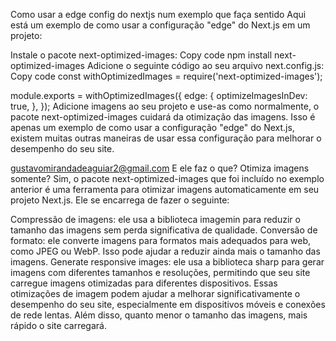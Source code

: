 Como usar a edge config do nextjs num exemplo que faça sentido
Aqui está um exemplo de como usar a configuração "edge" do Next.js em um projeto:

Instale o pacote next-optimized-images:
Copy code
npm install next-optimized-images
Adicione o seguinte código ao seu arquivo next.config.js:
Copy code
const withOptimizedImages = require('next-optimized-images');

module.exports = withOptimizedImages({
  edge: {
    optimizeImagesInDev: true,
  },
});
Adicione imagens ao seu projeto e use-as como normalmente, o pacote next-optimized-images cuidará da otimização das imagens.
Isso é apenas um exemplo de como usar a configuração "edge" do Next.js, existem muitas outras maneiras de usar essa configuração para melhorar o desempenho do seu site.




gustavomirandadeaguiar2@gmail.com
E ele faz o que? Otimiza imagens somente?
Sim, o pacote next-optimized-images que foi incluído no exemplo anterior é uma ferramenta para otimizar imagens automaticamente em seu projeto Next.js. Ele se encarrega de fazer o seguinte:

Compressão de imagens: ele usa a biblioteca imagemin para reduzir o tamanho das imagens sem perda significativa de qualidade.
Conversão de formato: ele converte imagens para formatos mais adequados para web, como JPEG ou WebP. Isso pode ajudar a reduzir ainda mais o tamanho das imagens.
Generate responsive images: ele usa a biblioteca sharp para gerar imagens com diferentes tamanhos e resoluções, permitindo que seu site carregue imagens otimizadas para diferentes dispositivos.
Essas otimizações de imagem podem ajudar a melhorar significativamente o desempenho do seu site, especialmente em dispositivos móveis e conexões de rede lentas. Além disso, quanto menor o tamanho das imagens, mais rápido o site carregará.